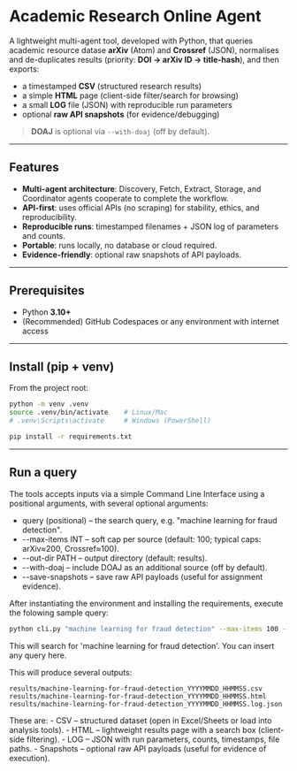 # Academic Research Online Agent

A lightweight multi-agent tool, developed with Python, that queries academic resource datase **arXiv** (Atom) and **Crossref** (JSON), normalises and de-duplicates results (priority: **DOI → arXiv ID → title-hash**), and then exports:

- a timestamped **CSV** (structured research results)
- a simple **HTML** page (client-side filter/search for browsing)
- a small **LOG** file (JSON) with reproducible run parameters
- optional **raw API snapshots** (for evidence/debugging)

> **DOAJ** is optional via `--with-doaj` (off by default).

---

## Features

- **Multi-agent architecture**: Discovery, Fetch, Extract, Storage, and Coordinator agents cooperate to complete the workflow.
- **API-first**: uses official APIs (no scraping) for stability, ethics, and reproducibility.
- **Reproducible runs**: timestamped filenames + JSON log of parameters and counts.
- **Portable**: runs locally, no database or cloud required.
- **Evidence-friendly**: optional raw snapshots of API payloads.

---

## Prerequisites

- Python **3.10+**
- (Recommended) GitHub Codespaces or any environment with internet access

---

## Install (pip + venv)

From the project root:

```bash
python -m venv .venv
source .venv/bin/activate    # Linux/Mac
# .venv\Scripts\activate     # Windows (PowerShell)

pip install -r requirements.txt
```

---

## Run a query 

The tools accepts inputs via a simple Command Line Interface using a positional arguments, with several optional arguments:
- query (positional) – the search query, e.g. "machine learning for fraud detection".
- --max-items INT – soft cap per source (default: 100; typical caps: arXiv≈200, Crossref≈100).
- --out-dir PATH – output directory (default: results).
- --with-doaj – include DOAJ as an additional source (off by default).
- --save-snapshots – save raw API payloads (useful for assignment evidence).

After instantiating the environment and installing the requirements, execute the folowing sample query: 

```bash
python cli.py "machine learning for fraud detection" --max-items 100 --save-snapshots
```

This will search for 'machine learning for fraud detection'. You can insert any query here. 

This will produce several outputs:
```
results/machine-learning-for-fraud-detection_YYYYMMDD_HHMMSS.csv
results/machine-learning-for-fraud-detection_YYYYMMDD_HHMMSS.html
results/machine-learning-for-fraud-detection_YYYYMMDD_HHMMSS.log.json
```
These are: 
	-	CSV – structured dataset (open in Excel/Sheets or load into analysis tools).
	-	HTML – lightweight results page with a search box (client-side filtering).
	-	LOG – JSON with run parameters, counts, timestamps, file paths.
	-  	Snapshots – optional raw API payloads (useful for evidence of execution).
